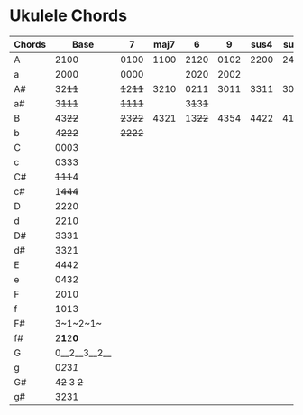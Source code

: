 # Ukulele Chords

| Chords         | Base           | 7            | maj7 | 6            | 9    | sus4 | sus2 | 7sus4       | aug  | dim  | add9 |
|----------------|----------------|--------------|------|--------------|------|-------|-------|--------------|------|------|------|
|  A             |  2100          | 0100         | 1100 | 2120         | 0102 | 2200  | 2452  | 0200         | 2114 | 2323 | 2102 |
|  a             |  2000          | 0000         |      | 2020         | 2002 |       |       |              |      |      |      |
|  A#            |  32~~11~~      | ~~1~~2~~11~~ | 3210 | 0211         | 3011 | 3311  | 3011  | 1311         | 3221 | 3101 | 3213 |
|  a#            |  3~~111~~      | ~~1111~~     |      | 3~~1~~3~~1~~ |      |       |       |              |      |      |      |
|  B             |  43~~22~~      | ~~2~~3~~22~~ | 4321 | 13~~22~~     | 4354 | 4422  | 4122  | ~~2~~4~~22~~ | 4332 | 4212 | 4324 |
|  b             |  4~~222~~      | ~~2222~~     |      |              |      |       |       |              |      |      |      |
|  C             |  0003          |              |      |              |      |       |       |              |      |      |      |
|  c             |  0333          |              |      |              |      |       |       |              |      |      |      |
|  C#            |  ~~111~~4      |              |      |              |      |       |       |              |      |      |      |
|  c#            |  1~~444~~      |              |      |              |      |       |       |              |      |      |      |
|  D             |  2220          |              |      |              |      |       |       |              |      |      |      |
|  d             |  2210          |              |      |              |      |       |       |              |      |      |      |
|  D#            |  3331          |              |      |              |      |       |       |              |      |      |      |
|  d#            |  3321          |              |      |              |      |       |       |              |      |      |      |
|  E             |  4442          |              |      |              |      |       |       |              |      |      |      |
|  e             |  0432          |              |      |              |      |       |       |              |      |      |      |
|  F             |  2010          |              |      |              |      |       |       |              |      |      |      |
|  f             |  1013          |              |      |              |      |       |       |              |      |      |      |
|  F#            |  3~1~2~1~  |              |      |              |      |       |       |              |      |      |      |
|  f#            |  2**1**2**0**          |              |      |              |      |       |       |              |      |      |      |
|  G             |  0__2__3__2__          |              |      |              |      |       |       |              |      |      |      |
|  g             |  0*2*3*1*          |              |      |              |      |       |       |              |      |      |      |
|  G#            |  4~~2~~ 3 ~~2~~  |              |      |              |      |       |       |              |      |      |      |
|  g#            |  3231          |              |      |              |      |       |       |              |      |      | x    |
